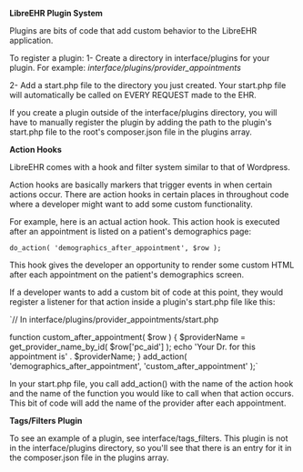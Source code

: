 **LibreEHR Plugin System**

Plugins are bits of code that add custom behavior to the LibreEHR application.

To register a plugin:
1- Create a directory in interface/plugins for your plugin. For example:
*interface/plugins/provider_appointments*

2- Add a start.php file to the directory you just created. Your start.php
file will automatically be called on EVERY REQUEST made to the EHR.

If you create a plugin outside of the interface/plugins directory, you will
have to manually register the plugin by adding the path to the plugin's start.php
file to the root's composer.json file in the plugins array.

**Action Hooks**

LibreEHR comes with a hook and filter system similar to that of Wordpress.

Action hooks are basically markers that trigger events in when certain actions
occur. There are action hooks in certain places in throughout
code where a developer might want to add some custom functionality.

For example, here is an actual action hook. This action hook is executed after an appointment is listed
on a patient's demographics page:

`do_action( 'demographics_after_appointment', $row );
`

This hook gives the developer an opportunity to render some custom HTML after 
each appointment on the patient's demographics screen.

If a developer wants to add a custom bit of code at this point, they would
register a listener for that action inside a plugin's start.php file like this:

`// In interface/plugins/provider_appointments/start.php

function custom_after_appointment( $row )
{
    $providerName = get_provider_name_by_id( $row['pc_aid'] );
    echo 'Your Dr. for this appointment is' . $providerName;
}
add_action( 'demographics_after_appointment', 'custom_after_appointment' );`

In your start.php file, you call add_action() with the name of the action hook
and the name of the function you would like to call when that action occurs. This
bit of code will add the name of the provider after each appointment.

**Tags/Filters Plugin**

To see an example of a plugin, see interface/tags_filters. This plugin is not in the
interface/plugins directory, so you'll see that there is an entry for it
in the composer.json file in the plugins array.

